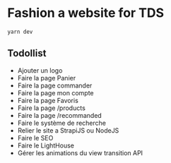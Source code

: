 # Fashion a website for TDS

```
yarn dev
```

## Todollist

- Ajouter un logo
- Faire la page Panier
- Faire la page commander
- Faire la page mon compte
- Faire la page Favoris
- Faire la page /products
- Faire la page /recommanded
- Faire le système de recherche
- Relier le site a StrapiJS ou NodeJS
- Faire le SEO
- Faire le LightHouse
- Gérer les animations du view transition API
